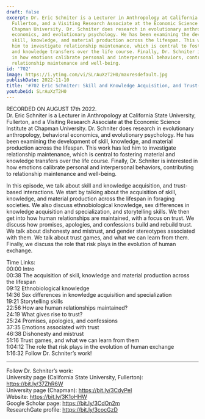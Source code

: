 ```yaml
---
draft: false
excerpt: Dr. Eric Schniter is a Lecturer in Anthropology at California State University,
  Fullerton, and a Visiting Research Associate at the Economic Science Institute at
  Chapman University. Dr. Schniter does research in evolutionary anthropology, behavioral
  economics, and evolutionary psychology. He has been examining the development of
  skill, knowledge, and material production across the lifespan. This work has led
  him to investigate relationship maintenance, which is central to fostering material
  and knowledge transfers over the life course. Finally, Dr. Schniter is interested
  in how emotions calibrate personal and interpersonal behaviors, contributing to
  relationship maintenance and well-being.
id: '702'
image: https://i.ytimg.com/vi/SLrAuXzT2H0/maxresdefault.jpg
publishDate: 2022-11-10
title: '#702 Eric Schniter: Skill and Knowledge Acquisition, and Trust-Based Interactions'
youtubeid: SLrAuXzT2H0
---
```

RECORDED ON AUGUST 17th 2022.  
Dr. Eric Schniter is a Lecturer in Anthropology at California State University, Fullerton, and a Visiting Research Associate at the Economic Science Institute at Chapman University. Dr. Schniter does research in evolutionary anthropology, behavioral economics, and evolutionary psychology. He has been examining the development of skill, knowledge, and material production across the lifespan. This work has led him to investigate relationship maintenance, which is central to fostering material and knowledge transfers over the life course. Finally, Dr. Schniter is interested in how emotions calibrate personal and interpersonal behaviors, contributing to relationship maintenance and well-being.

In this episode, we talk about skill and knowledge acquisition, and trust-based interactions. We start by talking about the acquisition of skill, knowledge, and material production across the lifespan in foraging societies. We also discuss ethnobiological knowledge, sex differences in knowledge acquisition and specialization, and storytelling skills. We then get into how human relationships are maintained, with a focus on trust. We discuss how promises, apologies, and confessions build and rebuild trust. We talk about dishonesty and mistrust, and gender stereotypes associated with them. We talk about trust games, and what we can learn from them. Finally, we discuss the role that risk plays in the evolution of human exchange.

Time Links:  
00:00 Intro  
00:38  The acquisition of skill, knowledge and material production across the lifespan  
09:12  Ethnobiological knowledge  
14:36  Sex differences in knowledge acquisition and specialization  
19:21  Storytelling skills  
22:56  How are human relationships maintained?  
24:19  What gives rise to trust?  
25:24  Promises, apologies, and confessions  
37:35  Emotions associated with trust  
46:38  Dishonesty and mistrust  
51:16  Trust games, and what we can learn from them  
1:04:12  The role that risk plays in the evolution of human exchange  
1:16:32  Follow Dr. Schniter’s work!

---

Follow Dr. Schniter’s work:  
University page (California State University, Fullerton): https://bit.ly/37ZhR6W  
University page (Chapman): https://bit.ly/3CdyPeI  
Website: https://bit.ly/3K1oHHW  
Google Scholar page: https://bit.ly/3CdOn2m  
ResearchGate profile: https://bit.ly/3cocGzD
